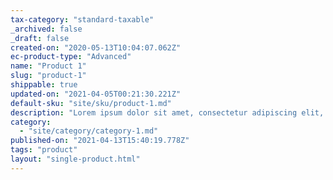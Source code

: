 ```yaml
---
tax-category: "standard-taxable"
_archived: false
_draft: false
created-on: "2020-05-13T10:04:07.062Z"
ec-product-type: "Advanced"
name: "Product 1"
slug: "product-1"
shippable: true
updated-on: "2021-04-05T00:21:30.221Z"
default-sku: "site/sku/product-1.md"
description: "Lorem ipsum dolor sit amet, consectetur adipiscing elit, sed do eiusmod tempor incididunt ut labore et dolore magna aliqua. Ut enim ad minim veniam, quis nostrud exercitation ullamco laboris nisi ut aliquip ex ea commodo consequat."
category:
  - "site/category/category-1.md"
published-on: "2021-04-13T15:40:19.778Z"
tags: "product"
layout: "single-product.html"
---
```



